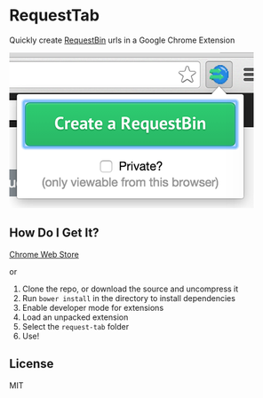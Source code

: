 RequestTab
==========

Quickly create [RequestBin](http://requestb.in) urls in a Google Chrome Extension

![screenshot](promo440.png)

How Do I Get It?
----------------

[Chrome Web Store]()

or

1. Clone the repo, or download the source and uncompress it
1. Run `bower install` in the directory to install dependencies
1. Enable developer mode for extensions
1. Load an unpacked extension
1. Select the `request-tab` folder
1. Use!

License
-------
MIT
